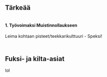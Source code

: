 <h2><div id="tarkeaa" class="small box">&nbsp;</div>Tärkeää</h2>

<h4><div class="box leima">&nbsp;</div>1. Työvoimaksi Muistinnollaukseen</h4>

<div class="piste teekkarikulttuuri">Leima kohtaan pisteet/teekkarikulttuuri - Speksi!</div>
<h2><div id="fktapahtumat" class="small box">&nbsp;</div>Fuksi- ja kilta-asiat</h2>

lol
